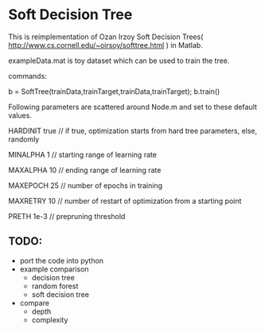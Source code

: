 # Soft Decision Tree

This is reimplementation of Ozan Irzoy Soft Decision Trees( http://www.cs.cornell.edu/~oirsoy/softtree.html ) in Matlab.

exampleData.mat is toy dataset which can be used to train the tree.

commands:

b = SoftTree(trainData,trainTarget,trainData,trainTarget);
b.train()

Following parameters are scattered around Node.m and set to these default values.

HARDINIT true     // if true, optimization starts from hard tree parameters, else, randomly

MINALPHA 1        // starting range of learning rate

MAXALPHA 10       // ending range of learning rate

MAXEPOCH 25       // number of epochs in training

MAXRETRY 10       // number of restart of optimization from a starting point

PRETH 1e-3        // prepruning threshold

## TODO:
* port the code into python
* example comparison
  - decision tree
  - random forest
  - soft decision tree
* compare
  - depth
  - complexity
